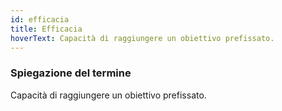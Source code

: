 ```yaml
---
id: efficacia
title: Efficacia
hoverText: Capacità di raggiungere un obiettivo prefissato.
---
```


### Spiegazione del termine

Capacità di raggiungere un obiettivo prefissato.